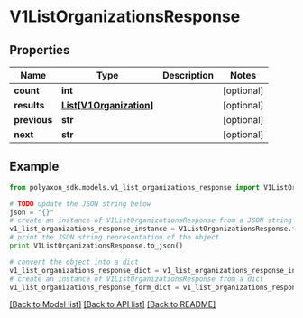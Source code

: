 # V1ListOrganizationsResponse


## Properties
Name | Type | Description | Notes
------------ | ------------- | ------------- | -------------
**count** | **int** |  | [optional] 
**results** | [**List[V1Organization]**](V1Organization.md) |  | [optional] 
**previous** | **str** |  | [optional] 
**next** | **str** |  | [optional] 

## Example

```python
from polyaxon_sdk.models.v1_list_organizations_response import V1ListOrganizationsResponse

# TODO update the JSON string below
json = "{}"
# create an instance of V1ListOrganizationsResponse from a JSON string
v1_list_organizations_response_instance = V1ListOrganizationsResponse.from_json(json)
# print the JSON string representation of the object
print V1ListOrganizationsResponse.to_json()

# convert the object into a dict
v1_list_organizations_response_dict = v1_list_organizations_response_instance.to_dict()
# create an instance of V1ListOrganizationsResponse from a dict
v1_list_organizations_response_form_dict = v1_list_organizations_response.from_dict(v1_list_organizations_response_dict)
```
[[Back to Model list]](../README.md#documentation-for-models) [[Back to API list]](../README.md#documentation-for-api-endpoints) [[Back to README]](../README.md)


